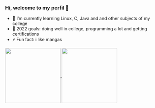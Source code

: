 ### Hi, welcome to my perfil 👋

- 🌱 I’m currently learning Linux, C, Java and and other subjects of my college
- 🎯 2022 goals: doing well in college, programming a lot and getting certifications
- ⚡ Fun fact: i like mangas

<div>
  <a href="https://github.com/fabiocorreiasouza/github-readme-stats">
    <img height="180em" align="center"
         src="https://github-readme-stats.vercel.app/api?username=fabiocorreiasouza&count_private=true&show_icons=true&theme=github_dark"/>
    <img height="180em" align="center"
         src="https://github-readme-stats.vercel.app/api/top-langs/?username=fabiocorreiasouza&theme=github_dark&layout=compact" />
  </a>
</div>
